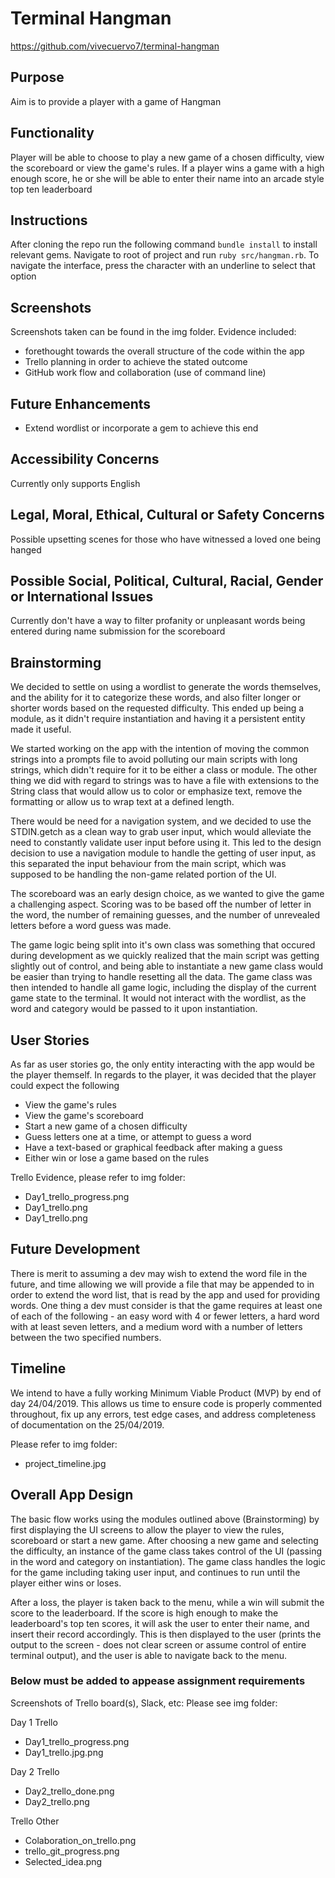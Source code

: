 # Terminal Hangman
https://github.com/vivecuervo7/terminal-hangman

## Purpose
Aim is to provide a player with a game of Hangman

## Functionality
Player will be able to choose to play a new game of a chosen difficulty, view the scoreboard or view the game's rules. If a player wins a game with a high enough score, he or she will be able to enter their name into an arcade style top ten leaderboard

## Instructions
After cloning the repo run the following command `bundle install` to install relevant gems. Navigate to root of project and run `ruby src/hangman.rb`. To navigate the interface, press the character with an underline to select that option

## Screenshots
Screenshots taken can be found in the img folder. 
Evidence included:
- forethought towards the overall structure of the code within the app
- Trello planning in order to achieve the stated outcome
- GitHub work flow and collaboration (use of command line)

## Future Enhancements
* Extend wordlist or incorporate a gem to achieve this end

## Accessibility Concerns
Currently only supports English

## Legal, Moral, Ethical, Cultural or Safety Concerns
Possible upsetting scenes for those who have witnessed a loved one being hanged

## Possible Social, Political, Cultural, Racial, Gender or International Issues
Currently don't have a way to filter profanity or unpleasant words being entered during name submission for the scoreboard

## Brainstorming
We decided to settle on using a wordlist to generate the words themselves, and the ability for it to categorize these words, and also filter longer or shorter words based on the requested difficulty. This ended up being a module, as it didn't require instantiation and having it a persistent entity made it useful.

We started working on the app with the intention of moving the common strings into a prompts file to avoid polluting our main scripts with long strings, which didn't require for it to be either a class or module. The other thing we did with regard to strings was to have a file with extensions to the String class that would allow us to color or emphasize text, remove the formatting or allow us to wrap text at a defined length.

There would be need for a navigation system, and we decided to use the STDIN.getch as a clean way to grab user input, which would alleviate the need to constantly validate user input before using it. This led to the design decision to use a navigation module to handle the getting of user input, as this separated the input behaviour from the main script, which was supposed to be handling the non-game related portion of the UI.

The scoreboard was an early design choice, as we wanted to give the game a challenging aspect. Scoring was to be based off the number of letter in the word, the number of remaining guesses, and the number of unrevealed letters before a word guess was made.

The game logic being split into it's own class was something that occured during development as we quickly realized that the main script was getting slightly out of control, and being able to instantiate a new game class would be easier than trying to handle resetting all the data. The game class was then intended to handle all game logic, including the display of the current game state to the terminal. It would not interact with the wordlist, as the word and category would be passed to it upon instantiation.

## User Stories
As far as user stories go, the only entity interacting with the app would be the player themself. In regards to the player, it was decided that the player could expect the following 
* View the game's rules
* View the game's scoreboard
* Start a new game of a chosen difficulty
* Guess letters one at a time, or attempt to guess a word
* Have a text-based or graphical feedback after making a guess
* Either win or lose a game based on the rules

Trello Evidence, please refer to img folder:
- Day1_trello_progress.png
- Day1_trello.png
- Day1_trello.png


## Future Development
There is merit to assuming a dev may wish to extend the word file in the future, and time allowing we will provide a file that may be appended to in order to extend the word list, that is read by the app and used for providing words. One thing a dev must consider is that the game requires at least one of each of the following - an easy word with 4 or fewer letters, a hard word with at least seven letters, and a medium word with a number of letters between the two specified numbers.

## Timeline
We intend to have a fully working Minimum Viable Product (MVP) by end of day 24/04/2019. This allows us time to ensure code is properly commented throughout, fix up any errors, test edge cases, and address completeness of documentation on the 25/04/2019.

Please refer to img folder:
- project_timeline.jpg

## Overall App Design
The basic flow works using the modules outlined above (Brainstorming) by first displaying the UI screens to allow the player to view the rules, scoreboard or start a new game. After choosing a new game and selecting the difficulty, an instance of the game class takes control of the UI (passing in the word and category on instantiation). The game class handles the logic for the game including taking user input, and continues to run until the player either wins or loses.

After a loss, the player is taken back to the menu, while a win will submit the score to the leaderboard. If the score is high enough to make the leaderboard's top ten scores, it will ask the user to enter their name, and insert their record accordingly. This is then displayed to the user (prints the output to the screen - does not clear screen or assume control of entire terminal output), and the user is able to navigate back to the menu.

### Below must be added to appease assignment requirements

Screenshots of Trello board(s), Slack, etc:
Please see img folder:

Day 1 Trello
- Day1_trello_progress.png
- Day1_trello.jpg.png

Day 2 Trello
- Day2_trello_done.png
- Day2_trello.png

Trello Other
- Colaboration_on_trello.png
- trello_git_progress.png
- Selected_idea.png